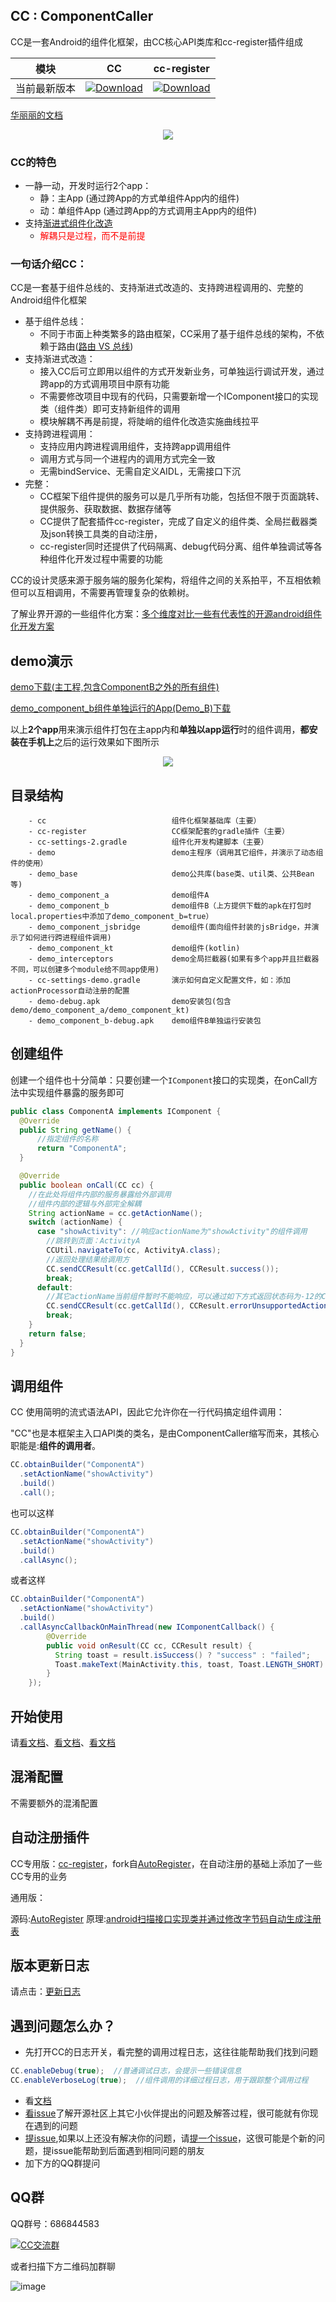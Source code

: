## CC : ComponentCaller


CC是一套Android的组件化框架，由CC核心API类库和cc-register插件组成

模块|CC|cc-register
:---:|:---:|:---:
当前最新版本| [![Download](https://api.bintray.com/packages/hellobilly/android/cc/images/download.svg)](https://bintray.com/hellobilly/android/cc/_latestVersion)| [![Download](https://api.bintray.com/packages/hellobilly/android/cc-register/images/download.svg)](https://bintray.com/hellobilly/android/cc-register/_latestVersion)

[华丽丽的文档][docs]

<div align=center><img style="width:auto;" src="https://github.com/luckybilly/CC/raw/master/image/icon.png"/></div>

### CC的特色
- 一静一动，开发时运行2个app：
  - 静：主App (通过跨App的方式单组件App内的组件)
  - 动：单组件App (通过跨App的方式调用主App内的组件)
- 支持[渐进式组件化改造][7]
  - <font color=red>解耦只是过程，而不是前提</font>

### 一句话介绍CC：
CC是一套基于组件总线的、支持渐进式改造的、支持跨进程调用的、完整的Android组件化框架

- 基于组件总线： 
    - 不同于市面上种类繁多的路由框架，CC采用了基于组件总线的架构，不依赖于路由([路由 VS 总线][1])
- 支持渐进式改造： 
    - 接入CC后可立即用以组件的方式开发新业务，可单独运行调试开发，通过跨app的方式调用项目中原有功能
    - 不需要修改项目中现有的代码，只需要新增一个IComponent接口的实现类（组件类）即可支持新组件的调用
    - 模块解耦不再是前提，将陡峭的组件化改造实施曲线拉平
- 支持跨进程调用： 
    - 支持应用内跨进程调用组件，支持跨app调用组件
    - 调用方式与同一个进程内的调用方式完全一致
    - 无需bindService、无需自定义AIDL，无需接口下沉
- 完整：
    - CC框架下组件提供的服务可以是几乎所有功能，包括但不限于页面跳转、提供服务、获取数据、数据存储等
    - CC提供了配套插件cc-register，完成了自定义的组件类、全局拦截器类及json转换工具类的自动注册，
    - cc-register同时还提供了代码隔离、debug代码分离、组件单独调试等各种组件化开发过程中需要的功能

CC的设计灵感来源于服务端的服务化架构，将组件之间的关系拍平，不互相依赖但可以互相调用，不需要再管理复杂的依赖树。

了解业界开源的一些组件化方案：[多个维度对比一些有代表性的开源android组件化开发方案](https://github.com/luckybilly/AndroidComponentizeLibs) 

## demo演示

[demo下载(主工程,包含ComponentB之外的所有组件)](https://github.com/luckybilly/CC/raw/master/demo-debug.apk)

[demo_component_b组件单独运行的App(Demo_B)下载](https://github.com/luckybilly/CC/raw/master/demo_component_b-debug.apk)

以上**2个app**用来演示组件打包在主app内和**单独以app运行**时的组件调用，**都安装在手机上**之后的运行效果如下图所示

<div align=center><img style="width:auto;" src="https://github.com/luckybilly/CC/raw/master/image/CC.gif"/></div>


## 目录结构

        - cc                            组件化框架基础库（主要）
        - cc-register                   CC框架配套的gradle插件（主要）
        - cc-settings-2.gradle          组件化开发构建脚本（主要）
        - demo                          demo主程序（调用其它组件，并演示了动态组件的使用）
        - demo_base                     demo公共库(base类、util类、公共Bean等)
        - demo_component_a              demo组件A
        - demo_component_b              demo组件B（上方提供下载的apk在打包时local.properties中添加了demo_component_b=true）
        - demo_component_jsbridge       demo组件(面向组件封装的jsBridge，并演示了如何进行跨进程组件调用)
        - demo_component_kt             demo组件(kotlin)
        - demo_interceptors             demo全局拦截器(如果有多个app并且拦截器不同，可以创建多个module给不同app使用)
        - cc-settings-demo.gradle       演示如何自定义配置文件，如：添加actionProcessor自动注册的配置
        - demo-debug.apk                demo安装包(包含demo/demo_component_a/demo_component_kt)
        - demo_component_b-debug.apk    demo组件B单独运行安装包


## 创建组件

创建一个组件也十分简单：只要创建一个`IComponent`接口的实现类，在onCall方法中实现组件暴露的服务即可

```java
public class ComponentA implements IComponent {
  @Override
  public String getName() {
      //指定组件的名称
      return "ComponentA";
  }

  @Override
  public boolean onCall(CC cc) {
    //在此处将组件内部的服务暴露给外部调用
    //组件内部的逻辑与外部完全解耦
    String actionName = cc.getActionName();
    switch (actionName) {
      case "showActivity": //响应actionName为"showActivity"的组件调用
        //跳转到页面：ActivityA
        CCUtil.navigateTo(cc, ActivityA.class);
        //返回处理结果给调用方
        CC.sendCCResult(cc.getCallId(), CCResult.success());
        break;
      default:
        //其它actionName当前组件暂时不能响应，可以通过如下方式返回状态码为-12的CCResult给调用方
        CC.sendCCResult(cc.getCallId(), CCResult.errorUnsupportedActionName());
        break;
    }
    return false;
  }
}

```

## 调用组件

CC 使用简明的流式语法API，因此它允许你在一行代码搞定组件调用：

"CC"也是本框架主入口API类的类名，是由ComponentCaller缩写而来，其核心职能是:**组件的调用者**。

```java
CC.obtainBuilder("ComponentA")
  .setActionName("showActivity")
  .build()
  .call();
```
也可以这样
```java
CC.obtainBuilder("ComponentA")
  .setActionName("showActivity")
  .build()
  .callAsync();
```
或者这样
```java
CC.obtainBuilder("ComponentA")
  .setActionName("showActivity")
  .build()
  .callAsyncCallbackOnMainThread(new IComponentCallback() {
        @Override
        public void onResult(CC cc, CCResult result) {
          String toast = result.isSuccess() ? "success" : "failed";
          Toast.makeText(MainActivity.this, toast, Toast.LENGTH_SHORT).show();
        }
    });
```

## 开始使用

请[看文档][docs]、[看文档][docs]、[看文档][docs]


## 混淆配置

不需要额外的混淆配置

## 自动注册插件
CC专用版：[cc-register](cc-register)，fork自[AutoRegister](https://github.com/luckybilly/AutoRegister)，在自动注册的基础上添加了一些CC专用的业务

通用版：

源码:[AutoRegister](https://github.com/luckybilly/AutoRegister)
原理:[android扫描接口实现类并通过修改字节码自动生成注册表](http://blog.csdn.net/cdecde111/article/details/78074692)


## 版本更新日志

请点击：[更新日志][changelog]

## 遇到问题怎么办？

- 先打开CC的日志开关，看完整的调用过程日志，这往往能帮助我们找到问题
```java
CC.enableDebug(true);  //普通调试日志，会提示一些错误信息
CC.enableVerboseLog(true);  //组件调用的详细过程日志，用于跟踪整个调用过程
```
- 看[文档][docs]
- [看issue](https://github.com/luckybilly/CC/issues)了解开源社区上其它小伙伴提出的问题及解答过程，很可能就有你现在遇到的问题
- [提issue](https://github.com/luckybilly/CC/issues/new),如果以上还没有解决你的问题，请[提一个issue](https://github.com/luckybilly/CC/issues/new)，这很可能是个新的问题，提issue能帮助到后面遇到相同问题的朋友
- 加下方的QQ群提问

## QQ群

QQ群号：686844583  

<a target="_blank" href="http://shang.qq.com/wpa/qunwpa?idkey=5fdd1171114b5a1eb80ea0be00b392c2e3e8ab6f278f182a07e959e80d4c9409"><img border="0" src="http://pub.idqqimg.com/wpa/images/group.png" alt="CC交流群" title="CC交流群"></a>

或者扫描下方二维码加群聊

![image](image/CC_QQ.png)

[1]: https://luckybilly.github.io/CC-website/#/article-router_vs_bus
[7]: https://luckybilly.github.io/CC-website/#/article-componentize-gradually
[issue]: https://github.com/luckybilly/CC/issues/new
[docs]: https://luckybilly.github.io/CC-website/
[changelog]: https://luckybilly.github.io/CC-website/#/changelog
